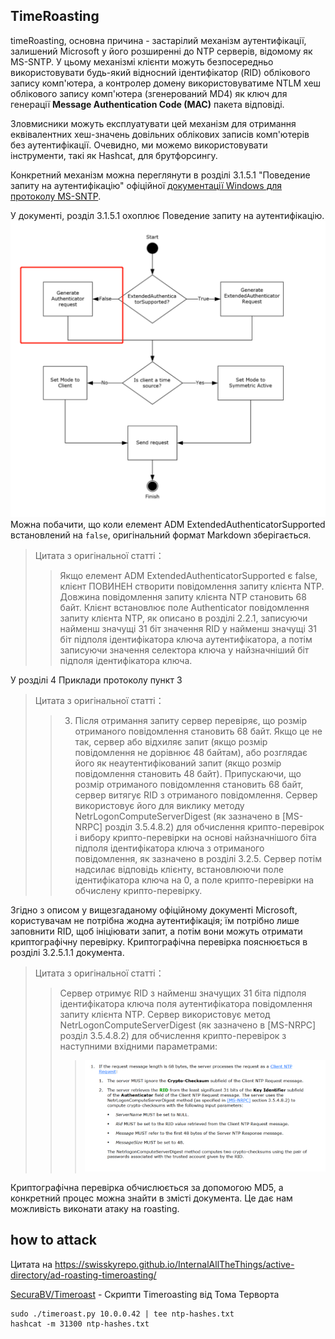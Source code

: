 ## TimeRoasting

timeRoasting, основна причина - застарілий механізм аутентифікації, залишений Microsoft у його розширенні до NTP серверів, відомому як MS-SNTP. У цьому механізмі клієнти можуть безпосередньо використовувати будь-який відносний ідентифікатор (RID) облікового запису комп'ютера, а контролер домену використовуватиме NTLM хеш облікового запису комп'ютера (згенерований MD4) як ключ для генерації **Message Authentication Code (MAC)** пакета відповіді.

Зловмисники можуть експлуатувати цей механізм для отримання еквівалентних хеш-значень довільних облікових записів комп'ютерів без аутентифікації. Очевидно, ми можемо використовувати інструменти, такі як Hashcat, для брутфорсингу.

Конкретний механізм можна переглянути в розділі 3.1.5.1 "Поведение запиту на аутентифікацію" офіційної [документації Windows для протоколу MS-SNTP](https://winprotocoldoc.z19.web.core.windows.net/MS-SNTP/%5bMS-SNTP%5d.pdf).

У документі, розділ 3.1.5.1 охоплює Поведение запиту на аутентифікацію.
![](../../images/Pasted%20image%2020250709114508.png)
Можна побачити, що коли елемент ADM ExtendedAuthenticatorSupported встановлений на `false`, оригінальний формат Markdown зберігається.

>Цитата з оригінальної статті：
>>Якщо елемент ADM ExtendedAuthenticatorSupported є false, клієнт ПОВИНЕН створити повідомлення запиту клієнта NTP. Довжина повідомлення запиту клієнта NTP становить 68 байт. Клієнт встановлює поле Authenticator повідомлення запиту клієнта NTP, як описано в розділі 2.2.1, записуючи найменш значущі 31 біт значення RID у найменш значущі 31 біт підполя ідентифікатора ключа аутентифікатора, а потім записуючи значення селектора ключа у найзначніший біт підполя ідентифікатора ключа.

У розділі 4 Приклади протоколу пункт 3

>Цитата з оригінальної статті：
>>3. Після отримання запиту сервер перевіряє, що розмір отриманого повідомлення становить 68 байт. Якщо це не так, сервер або відхиляє запит (якщо розмір повідомлення не дорівнює 48 байтам), або розглядає його як неаутентифікований запит (якщо розмір повідомлення становить 48 байт). Припускаючи, що розмір отриманого повідомлення становить 68 байт, сервер витягує RID з отриманого повідомлення. Сервер використовує його для виклику методу NetrLogonComputeServerDigest (як зазначено в [MS-NRPC] розділ 3.5.4.8.2) для обчислення крипто-перевірок і вибору крипто-перевірки на основі найзначнішого біта підполя ідентифікатора ключа з отриманого повідомлення, як зазначено в розділі 3.2.5. Сервер потім надсилає відповідь клієнту, встановлюючи поле ідентифікатора ключа на 0, а поле крипто-перевірки на обчислену крипто-перевірку.

Згідно з описом у вищезгаданому офіційному документі Microsoft, користувачам не потрібна жодна аутентифікація; їм потрібно лише заповнити RID, щоб ініціювати запит, а потім вони можуть отримати криптографічну перевірку. Криптографічна перевірка пояснюється в розділі 3.2.5.1.1 документа.

>Цитата з оригінальної статті：
>>Сервер отримує RID з найменш значущих 31 біта підполя ідентифікатора ключа поля аутентифікатора повідомлення запиту клієнта NTP. Сервер використовує метод NetrLogonComputeServerDigest (як зазначено в [MS-NRPC] розділ 3.5.4.8.2) для обчислення крипто-перевірок з наступними вхідними параметрами:
>>>![](../../images/Pasted%20image%2020250709115757.png)

Криптографічна перевірка обчислюється за допомогою MD5, а конкретний процес можна знайти в змісті документа. Це дає нам можливість виконати атаку на roasting.

## how to attack

Цитата на https://swisskyrepo.github.io/InternalAllTheThings/active-directory/ad-roasting-timeroasting/

[SecuraBV/Timeroast](https://github.com/SecuraBV/Timeroast) - Скрипти Timeroasting від Тома Терворта
```
sudo ./timeroast.py 10.0.0.42 | tee ntp-hashes.txt
hashcat -m 31300 ntp-hashes.txt
